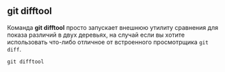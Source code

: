 ## git difftool

Команда **git difftool** просто запускает внешнюю утилиту сравнения для показа различий в двух деревьях, 
на случай если вы хотите использовать что-либо отличное от встроенного просмотрщика ```git diff```.

```bash-
git difftool
```